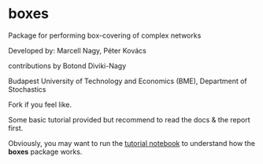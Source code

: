 # boxes
Package for performing box-covering of complex networks

Developed by: Marcell Nagy, Péter Kovács 

contributions by Botond Diviki-Nagy

Budapest University of Technology and Economics (BME), Department of Stochastics

Fork if you feel like.

Some basic tutorial provided but recommend to read the docs & the report first.

Obviously, you may want to run the [tutorial notebook](./tutorial/boxing_tutorial.ipynb) to understand how the __boxes__ package works.
